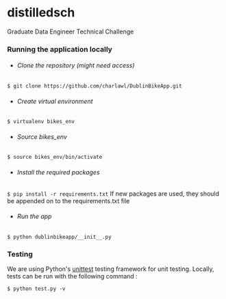 # distilledsch
Graduate Data Engineer Technical Challenge

### Running the application locally
* ###### Clone the repository (might need access)
 ```$ git clone https://github.com/charlawl/DublinBikeApp.git```
 * ###### Create virtual environment
 ```$ virtualenv bikes_env```
* ###### Source bikes_env
```$ source bikes_env/bin/activate```
* ###### Install the required packages
```$ pip install -r requirements.txt```
If new packages are used, they should be appended on to the requirements.txt file
* ###### Run the app
```$ python dublinbikeapp/__init__.py```

### Testing
We are using Python's [unittest](https://docs.python.org/3/library/unittest.html#module-unittest) testing framework for unit testing. Locally, tests can be run with the following command :

```$ python test.py -v```
